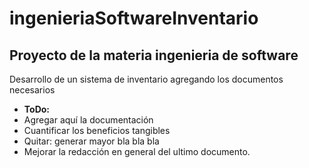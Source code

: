 # ingenieriaSoftwareInventario
## Proyecto de la materia ingenieria de software
Desarrollo de un sistema de inventario agregando los documentos necesarios
- **ToDo:**
- Agregar aquí la documentación
- Cuantificar los beneficios tangibles
- Quitar: generar mayor bla bla bla 
- Mejorar la redacción en general del ultimo documento.
